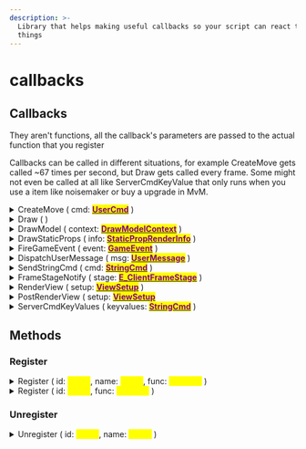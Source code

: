 ```yaml
---
description: >-
  Library that helps making useful callbacks so your script can react to most
  things
---
```


# callbacks

## Callbacks

They aren't functions, all the callback's parameters are passed to the actual function that you register

Callbacks can be called in different situations, for example CreateMove gets called \~67 times per second, but Draw gets called every frame. Some might not even be called at all like ServerCmdKeyValue that only runs when you use a item like noisemaker or buy a upgrade in MvM.

<details>

<summary>CreateMove ( cmd: <a href="../classes/usercmd/"><mark style="color:purple;"><strong>UserCmd</strong></mark></a> )</summary>

Useful for processing & changing input and movement

Example:

<pre class="language-lua"><code class="lang-lua">local function IsShooting(cmd)
    if (cmd.buttons &#x26; IN_ATTACK) ~= 0 then
        --- local player is shooting
        --- do something :3
    end
end

<strong>callbacks.Register("CreateMove", IsShooting)
</strong></code></pre>

</details>

<details>

<summary>Draw ( )</summary>

Useful for drawing stuff to the screen

You might want to check the draw library

Example:

<pre class="language-lua"><code class="lang-lua">local font = draw.CreateFont("TF2 BUILD", 12, 1000)

local function DrawText()
    local x, y = 50, 20
    draw.SetFont(font)
    draw.Color(255, 255, 255, 255)
    draw.TextShadow(x, y, "hi mom!")
end

<strong>callbacks.Register("Draw", DrawText)
</strong></code></pre>

</details>

<details>

<summary>DrawModel ( context: <a href="../classes/drawmodelcontext.md"><mark style="color:purple;"><strong>DrawModelContext</strong></mark></a> )</summary>

Useful to change how the models are drawn

Example:

```lua
local function MakeModelsRed(context)
    local entity = context:GetEntity()
    if not entity or not entity:IsPlayer() then return end
    
    context:SetColorModulation(1, 0, 0)
end

callbacks.Register("DrawModel", MakeModelsRed)
```

</details>

<details>

<summary>DrawStaticProps ( info: <a data-footnote-ref href="#user-content-fn-1"><mark style="color:purple;"><strong>StaticPropRenderInfo</strong></mark></a> )</summary>

This is useful to change how static props look

Although we have exactly only half the functions working (there are only 2 of them)

And the other half that works, im not sure if it really works :p

Example:

<pre class="language-lua"><code class="lang-lua">local function MakePropsBlue(info)
    info:StudioSetColorModulation(1, 0, 0)
end

<strong>callbacks.Register("DrawStaticProps", MakePropsBlue)
</strong></code></pre>

</details>

<details>

<summary>FireGameEvent ( event: <a data-footnote-ref href="#user-content-fn-2"><mark style="color:purple;"><strong>GameEvent</strong></mark></a> )</summary>

Useful to react to certain events in the game, like a player's death for example

You might want to take a look at the [Game Events](https://wiki.alliedmods.net/Team_Fortress_2_Events) page

Example:

```lua
local function PlayerDeath(event)
    if event:GetName() == "player_death" then
        local victim_index = event:GetInt("victim_entindex")
        local victim = entities.GetByIndex(victim_index)
        if not victim then return end
        
        print(victim:GetName() .. " has died")
    end
end

callbacks.Register("FireGameEvent", PlayerDeath)
```

</details>

<details>

<summary>DispatchUserMessage ( msg: <a data-footnote-ref href="#user-content-fn-2"><mark style="color:purple;"><strong>UserMessage</strong></mark></a> )</summary>

It's useful for buying stuff in MvM and other things :p&#x20;

To find user messages, I recommend looking at the TF2's source code

Example:

<pre class="language-lua" data-title="Example from official docs" data-full-width="false"><code class="lang-lua">--- source: https://lmaobox.net/lua/Lua_Classes/UserMessage/#example
local function myCoolMessageHook(msg)

    if msg:GetID() == SayText2 then 
        local bf = msg:GetBitBuffer()

        bf:SetCurBit(8)-- skip 1 byte of not useful data

        local chatType = bf:ReadString(256)
        local playerName = bf:ReadString(256)
        local message = bf:ReadString(256)

        print("Player " .. playerName .. " said " .. message)
    end

end

<strong>callbacks.Register("DispatchUserMessage", myCoolMessageHook)
</strong></code></pre>

</details>

<details>

<summary>SendStringCmd ( cmd: <a data-footnote-ref href="#user-content-fn-3"><mark style="color:purple;"><strong>StringCmd</strong></mark></a> )</summary>

Called when console command is sent to server, like for example when using chat it'll pass the message to the cmd parameter

Example:

```lua
local function PrintMessages(cmd)
    local text = cmd:Get()
    if string.find(text, 'say "') then
        print(text)
        cmd:Set("echo hi mom!") --- change the command from for example, 'say "hi dad"' to "echo hi mom!"
    end
end

callbacks.Register("SendStringCmd", PrintMessages)
```

</details>

<details>

<summary>FrameStageNotify ( stage: <a data-footnote-ref href="#user-content-fn-4"><mark style="color:purple;"><strong>E_ClientFrameStage</strong></mark></a> )</summary>

This gets called when when rendering starts/ends, when starting/nding to receive a network update, etc.

Used to be PostPropUpdate but its deprecated, so use `stage == E_ClientFrameStage.NETWORK_UPDATE_START`  if you want the same thing

Example:

```lua
local position = nil

local function GetLocalPlayerPosition()
    local player = entities.GetLocalPlayer()
    if not player then position = nil return end
    
    position = player:GetAbsOrigin()
    print("The new localplayer position is " .. tostring(position))
end

local function FrameStageNotify(stage)
    if stage == E_ClientFrameStage.NETWORK_UPDATE_START then
        GetLocalPlayerPosition()
    end
end

callbacks.Register("FrameStageNotify", FrameStageNotify)
```

</details>

<details>

<summary>RenderView ( setup: <a data-footnote-ref href="#user-content-fn-5"><mark style="color:purple;"><strong>ViewSetup</strong></mark></a> )</summary>

This is called before the view of the local player is rendered

Its used to change your fov, angles, etc

Example:

```lua
local function ChangeFOV(setup)
    setup.fov = 120
end

callbacks.Register("RenderView", ChangeFOV)
```

</details>

<details>

<summary>PostRenderView ( setup: <a data-footnote-ref href="#user-content-fn-5"><mark style="color:purple;"><strong>ViewSetup</strong></mark></a></summary>

This is called after the view of the local player is rendered

Its used to make custom cameras

Example:

{% code title="Example from official doc" %}
```lua
--- source: https://lmaobox.net/lua/Lua_Libraries/render/#examples
local camW = 400
local camH = 300
local cameraTexture = materials.CreateTextureRenderTarget( "cameraTexture123", camW, camH )
local cameraMaterial = materials.Create( "cameraMaterial123", [[
    UnlitGeneric
    {
        $basetexture    "cameraTexture123"
    }
]] )

callbacks.Register("PostRenderView", function(view)
    customView = view
    customView.angles = EulerAngles(customView.angles.x, customView.angles.y + 180, customView.angles.z)

    render.Push3DView( customView, E_ClearFlags.VIEW_CLEAR_COLOR | E_ClearFlags.VIEW_CLEAR_DEPTH, cameraTexture )
    render.ViewDrawScene( true, true, customView )
    render.PopView()
    render.DrawScreenSpaceRectangle( cameraMaterial, 300, 300, camW, camH, 0, 0, camW, camH, camW, camH )
end)
```
{% endcode %}

</details>

<details>

<summary>ServerCmdKeyValues ( keyvalues: <a data-footnote-ref href="#user-content-fn-6"><mark style="color:purple;"><strong>StringCmd</strong></mark></a> )</summary>

Called when the client sends a keyvalues message to the server. Keyvalues are a way of sending data to the server, and are used for many things, such as sending MVM Upgrades, using items, and more

Example:

```lua
local function ServerCmdKeyValues(keyvalues)
    local text = keyvalues:Get()
    print(text)
end

callbacks.Register("ServerCmdKeyValues", ServerCmdKeyValues)
```

</details>

## Methods

### Register

<details>

<summary>Register ( id: <mark style="color:yellow;"><strong>string</strong></mark>, name: <mark style="color:yellow;"><strong>string</strong></mark>, func: <mark style="color:yellow;"><strong>function</strong></mark> )</summary>

* You can use this to register a function (`func`) that gets called when a certain callback (`id`) runs

- The <mark style="color:green;">name</mark> parameter is a unique identifier so you can stop a registered function to stop at any time

Example:

<pre class="language-lua" data-title="Print hi on Draw callback"><code class="lang-lua">local function PrintHi()
    print("hi mom!")
end

<strong>callbacks.Register("Draw", "hi dad", PrintHi)
</strong></code></pre>

</details>

<details>

<summary>Register ( id: <mark style="color:yellow;"><strong>string</strong></mark>, func: <mark style="color:yellow;"><strong>function</strong></mark> )</summary>

* You can use this to register a function (`func`) that gets called when a certain callback (`id`) runs

Example:

<pre class="language-lua"><code class="lang-lua">local function PrintHi()
    print("hi mom!")
end

<strong>callbacks.Register("Draw", PrintHi)
</strong></code></pre>

</details>

### Unregister

<details>

<summary>Unregister ( id: <mark style="color:yellow;"><strong>string</strong></mark>, name: <mark style="color:yellow;"><strong>string</strong></mark> )</summary>

* Stops a registered callback id (<mark style="color:green;">**name**</mark>) from running

Example:

```lua
callbacks.Unregister("Draw", "hi dad")
```

</details>

[^1]: <mark style="color:purple;">**I have to add this class later**</mark>

[^2]: I didn't make the class page yet

[^3]: <mark style="color:purple;">**Class page still not made**</mark>

[^4]: I still need to make this page

[^5]: Still have to make this page

[^6]: Gotta make the page
